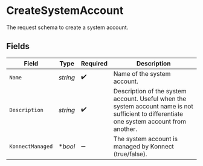 # CreateSystemAccount

The request schema to create a system account.


## Fields

| Field                                                                                                                                      | Type                                                                                                                                       | Required                                                                                                                                   | Description                                                                                                                                |
| ------------------------------------------------------------------------------------------------------------------------------------------ | ------------------------------------------------------------------------------------------------------------------------------------------ | ------------------------------------------------------------------------------------------------------------------------------------------ | ------------------------------------------------------------------------------------------------------------------------------------------ |
| `Name`                                                                                                                                     | *string*                                                                                                                                   | :heavy_check_mark:                                                                                                                         | Name of the system account.                                                                                                                |
| `Description`                                                                                                                              | *string*                                                                                                                                   | :heavy_check_mark:                                                                                                                         | Description of the system account. Useful when the system account name is not sufficient to differentiate one system account from another. |
| `KonnectManaged`                                                                                                                           | **bool*                                                                                                                                    | :heavy_minus_sign:                                                                                                                         | The system account is managed by Konnect (true/false).                                                                                     |